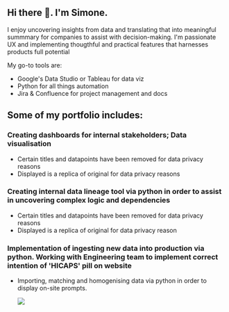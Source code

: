 ## Hi there 👋. I'm Simone.

I enjoy uncovering insights from data and translating that into meaningful summmary for companies to assist with decision-making.
I'm passionate UX and implementing thougthful and practical features that harnesses products full potential

My go-to tools are:
* Google's Data Studio or Tableau for data viz
* Python for all things automation
* Jira & Confluence for project management and docs

## Some of my portfolio includes:
### Creating dashboards for internal stakeholders; Data visualisation
  * Certain titles and datapoints have been removed for data privacy reasons
  * Displayed is a replica of original for data privacy reasons

### Creating internal data lineage tool via python in order to assist in uncovering complex logic and dependencies
  * Certain titles and datapoints have been removed for data privacy reasons
  * Displayed is a replica of original for data privacy reason

### Implementation of ingesting new data into production via python. Working with Engineering team to implement correct intention of 'HICAPS' pill on website
  * Importing, matching and homogenising data via python in order to display on-site prompts.
    
    ![](https://i.ibb.co/4jb6SBP/ezgif-1-6068fc8a9a.gif)
    


  

